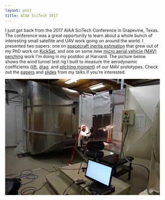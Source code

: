 ```yaml
---
layout: post
title: AIAA SciTech 2017
---
```


I just got back from the 2017 AIAA SciTech Conference in Grapevine, Texas. The conference was a great opportunity to learn about a whole bunch of interesting small satellite and UAV work going on around the world. I presented two papers: one on [spacecraft inertia estimation](http://zacmanchester.github.io/docs/Inertia_Estimation.pdf) that grew out of my PhD work on [KickSat](http://kicksat.io), and one on some new [micro aerial vehicle (MAV) perching](http://zacmanchester.github.io/docs/Morphing_Wing.pdf) work I'm doing in my postdoc at Harvard. The picture below shows the wind tunnel test rig I built to measure the aerodynamic coefficients ([lift](https://en.wikipedia.org/wiki/Lift_coefficient), [drag](https://en.wikipedia.org/wiki/Drag_coefficient), and [pitching moment](https://en.wikipedia.org/wiki/Pitching_moment)) of our MAV prototypes. Check out the [papers](http://zacmanchester.github.io/publications/) and [slides](https://speakerdeck.com/zacinaction) from my talks if you're interested.

![Wind Tunnel](/img/wind_tunnel.jpg)